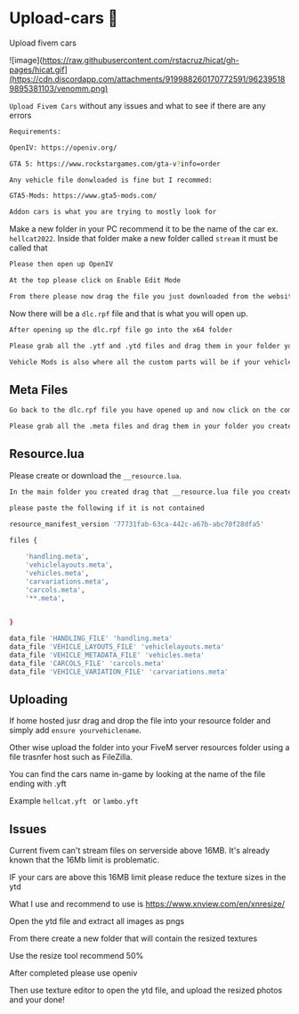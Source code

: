 # Upload-cars 🚗
Upload fivem cars

![image](https://raw.githubusercontent.com/rstacruz/hicat/gh-pages/hicat.gif](https://cdn.discordapp.com/attachments/919988260170772591/962395189895381103/venomm.png)

`Upload Fivem Cars` without any issues and what to see if there are any errors

```sh
Requirements:

OpenIV: https://openiv.org/

GTA 5: https://www.rockstargames.com/gta-v?info=order

Any vehicle file donwloaded is fine but I recommed: 

GTA5-Mods: https://www.gta5-mods.com/

Addon cars is what you are trying to mostly look for
```

Make a new folder in your PC recommend it to be the name of the car  ex. `hellcat2022`.
Inside that folder make a new folder called `stream` it must be called that

```sh
Please then open up OpenIV

At the top please click on Enable Edit Mode 

From there please now drag the file you just downloaded from the website
```

Now there will be a `dlc.rpf` file and that is what you will open up.

```sh
After opening up the dlc.rpf file go into the x64 folder 

Please grab all the .ytf and .ytd files and drag them in your folder you created and drop these files into the stream folder

Vehicle Mods is also where all the custom parts will be if your vehicle model does include those. Drag those files also into the stream folder

```

## Meta Files

```sh
Go back to the dlc.rpf file you have opened up and now click on the common folder that contain files ending in .meta

Please grab all the .meta files and drag them in your folder you created but not into the stream folder

```

## Resource.lua

Please create or download the `__resource.lua`.

```sh
In the main folder you created drag that __resource.lua file you created into it.

please paste the following if it is not contained

resource_manifest_version '77731fab-63ca-442c-a67b-abc70f28dfa5'
 
files {

    'handling.meta',
	'vehiclelayouts.meta',
    'vehicles.meta',
    'carvariations.meta',
    'carcols.meta',
    '**.meta',

    
}

data_file 'HANDLING_FILE' 'handling.meta'
data_file 'VEHICLE_LAYOUTS_FILE' 'vehiclelayouts.meta'
data_file 'VEHICLE_METADATA_FILE' 'vehicles.meta'
data_file 'CARCOLS_FILE' 'carcols.meta'
data_file 'VEHICLE_VARIATION_FILE' 'carvariations.meta'
```

## Uploading

If home hosted jusr drag and drop the file into your resource folder and simply add `ensure yourvehiclename`.

Other wise upload the folder into your FiveM server resources folder using a file trasnfer host such as FileZilla. 

You can find the cars name in-game by looking at the name of the file ending with .yft

Example `hellcat.yft ` or `lambo.yft`

## Issues

Current fivem can't stream files on serverside above 16MB. It's already known that the 16Mb limit is problematic.

IF your cars are above this 16MB limit please reduce the texture sizes in the ytd

What I use and recommend to use is https://www.xnview.com/en/xnresize/

Open the ytd file and extract all images as pngs

From there create a new folder that will contain the resized textures 

Use the resize tool recommend 50%

After completed please use openiv

Then use texture editor to open the ytd file, and upload the resized photos and your done!

